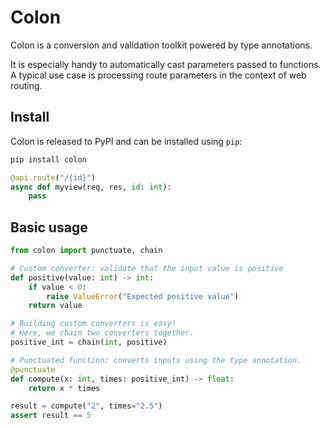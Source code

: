 # Colon

Colon is a conversion and validation toolkit powered by type annotations.

It is especially handy to automatically cast parameters passed to functions. A typical use case is processing route parameters in the context of web routing.

## Install

Colon is released to PyPI and can be installed using `pip`:

```bash
pip install colon
```

```python
@api.route("/{id}")
async def myview(req, res, id: int):
    pass
```

## Basic usage

```python
from colon import punctuate, chain

# Custom converter: validate that the input value is positive
def positive(value: int) -> int:
    if value < 0:
        raise ValueError("Expected positive value")
    return value

# Building custom converters is easy!
# Here, we chain two converters together.
positive_int = chain(int, positive)

# Punctuated function: converts inputs using the type annotation.
@punctuate
def compute(x: int, times: positive_int) -> float:
    return x * times

result = compute("2", times="2.5")
assert result == 5
```
